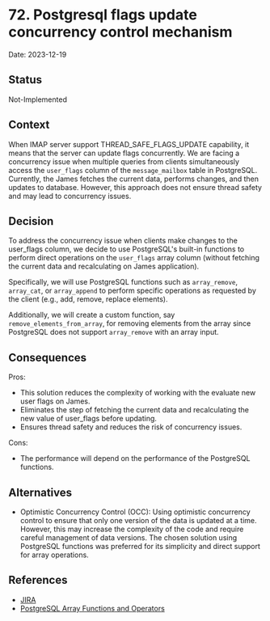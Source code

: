 # 72.  Postgresql flags update concurrency control mechanism

Date: 2023-12-19

## Status

Not-Implemented

## Context

When IMAP server support THREAD_SAFE_FLAGS_UPDATE capability, it means that the server can update flags concurrently.
We are facing a concurrency issue when multiple queries from clients simultaneously access the `user_flags` column of the `message_mailbox` table in PostgreSQL.
Currently, the James fetches the current data, performs changes, and then updates to database.
However, this approach does not ensure thread safety and may lead to concurrency issues.

## Decision

To address the concurrency issue when clients make changes to the user_flags column,
we decide to use PostgreSQL's built-in functions to perform direct operations on the `user_flags` array column
(without fetching the current data and recalculating on James application).

Specifically, we will use PostgreSQL functions such as 
`array_remove`, `array_cat`, or `array_append` to perform specific operations as requested by the client (e.g., add, remove, replace elements).

Additionally, we will create a custom function, say `remove_elements_from_array`, 
for removing elements from the array since PostgreSQL does not support `array_remove` with an array input.

## Consequences

Pros:
- This solution reduces the complexity of working with the evaluate new user flags on James.
- Eliminates the step of fetching the current data and recalculating the new value of user_flags before updating.
- Ensures thread safety and reduces the risk of concurrency issues.

Cons:
- The performance will depend on the performance of the PostgreSQL functions.

## Alternatives

- Optimistic Concurrency Control (OCC): Using optimistic concurrency control to ensure that only one version of the data is updated at a time. 
However, this may increase the complexity of the code and require careful management of data versions.
The chosen solution using PostgreSQL functions was preferred for its simplicity and direct support for array operations.

## References

- [JIRA](https://issues.apache.org/jira/browse/JAMES-2586)
- [PostgreSQL Array Functions and Operators](https://www.postgresql.org/docs/current/functions-array.html)



